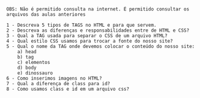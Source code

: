 ### 
    OBS: Não é permitido consulta na internet. É permitido consultar os arquivos das aulas anteriores

    1 - Descreva 5 tipos de TAGS no HTML e para que servem.
    2 - Descreva as diferenças e responsabilidades entre de HTML e CSS?
    3 - Qual a TAG usada para separar o CSS de um arquivo HTML?
    4 - Qual estilo CSS usamos para trocar a fonte do nosso site?
    5 - Qual o nome da TAG onde devemos colocar o conteúdo do nosso site:
        a) head
        b) tag
        c) elementos
        d) body
        e) dinossauro
    6 - Como inserimos imagens no HTML?
    7 - Qual a diferença de class para id?
    8 - Como usamos class e id em um arquivo css?
